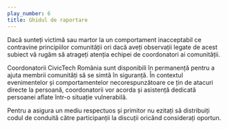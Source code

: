 ```yaml
---
play_number: 6
title: Ghidul de raportare
---
```

Dacă sunteți victimă sau martor la un comportament inacceptabil ce contravine principiilor comunității ori dacă aveți observații legate de acest subiect vă rugăm să atrageți atenția echipei de coordonatori ai comunității. 

Coordonatorii CivicTech România sunt disponibili în permanență pentru a ajuta membrii comunități să se simtă în siguranță. În contextul evenimentelor și comportamentelor necorespunzătoare ce țin de atacuri directe la persoană, coordonatorii vor acorda și asistență dedicată persoanei aflate într-o situație vulnerabilă.

Pentru a asigura un mediu respectuos și primitor nu ezitați să distribuiți codul de conduită către participanții la discuții oricând considerați oportun. 

